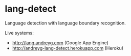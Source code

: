 lang-detect
===========

Language detection with language boundary recognition.

Live systems:

* http://lang.andreyg.com (Google App Engine)
* http://andreyg-lang-detect.herokuapp.com (Heroku)
